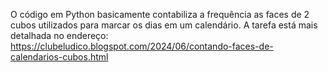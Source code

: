 O código em Python basicamente contabiliza a frequência as faces de 2 cubos utilizados para marcar os dias em um calendário.
A tarefa está mais detalhada no endereço:
https://clubeludico.blogspot.com/2024/06/contando-faces-de-calendarios-cubos.html

